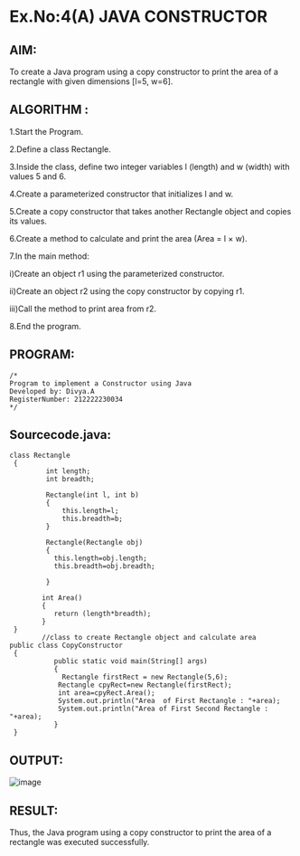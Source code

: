 # Ex.No:4(A)  JAVA CONSTRUCTOR
## AIM:
To create a Java program using a copy constructor to print the area of a rectangle with given dimensions [l=5, w=6].

## ALGORITHM :
1.Start the Program.

2.Define a class Rectangle.

3.Inside the class, define two integer variables l (length) and w (width) with values 5 and 6.

4.Create a parameterized constructor that initializes l and w.

5.Create a copy constructor that takes another Rectangle object and copies its values.

6.Create a method to calculate and print the area (Area = l × w).

7.In the main method:

i)Create an object r1 using the parameterized constructor.

ii)Create an object r2 using the copy constructor by copying r1.

iii)Call the method to print area from r2.

8.End the program.

## PROGRAM:
 ```
/*
Program to implement a Constructor using Java
Developed by: Divya.A
RegisterNumber: 212222230034
*/
```

## Sourcecode.java:
```
class Rectangle 
 { 
         int length; 
         int breadth; 
         
         Rectangle(int l, int b) 
         {  
             this.length=l;
             this.breadth=b;
         } 
        
         Rectangle(Rectangle obj) 
         { 
           this.length=obj.length;
           this.breadth=obj.breadth;
    
         } 
        
        int Area() 
        { 
           return (length*breadth);
        } 
 } 
        //class to create Rectangle object and calculate area 
public class CopyConstructor 
 { 
           public static void main(String[] args) 
           { 
             Rectangle firstRect = new Rectangle(5,6); 
            Rectangle cpyRect=new Rectangle(firstRect);
            int area=cpyRect.Area();
            System.out.println("Area  of First Rectangle : "+area);
            System.out.println("Area of First Second Rectangle : "+area); 
           } 
 } 
 ```

## OUTPUT:

![image](https://github.com/user-attachments/assets/3b11f7db-bc29-4341-8026-3e885f59e612)

## RESULT:
Thus, the Java program using a copy constructor to print the area of a rectangle was executed successfully.
